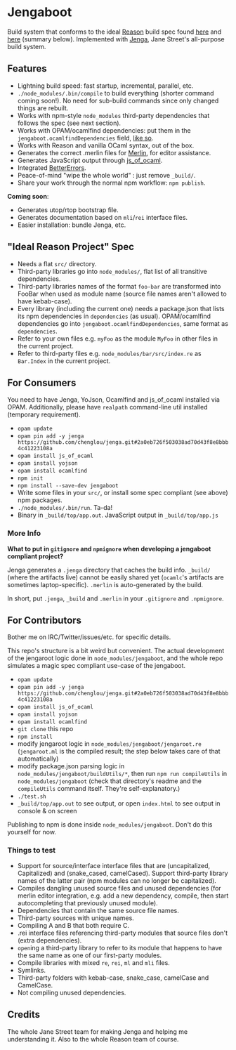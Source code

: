 # Jengaboot

Build system that conforms to the ideal [Reason](https://github.com/facebook/reason) build spec found [here](https://github.com/facebook/reason/wiki/Reason-Project:-Proposal-For-Unifying-Local-Development-And-Package-Manement) and [here](https://github.com/facebook/reason/wiki/The-Ideal-Package-Sandbox) (summary below). Implemented with [Jenga](https://github.com/janestreet/jenga), Jane Street's all-purpose build system.

## Features

- Lightning build speed: fast startup, incremental, parallel, etc.
- `./node_modules/.bin/compile` to build everything (shorter command coming soon!). No need for sub-build commands since only changed things are rebuilt.
- Works with npm-style `node_modules` third-party dependencies that follows the spec (see next section).
- Works with OPAM/ocamlfind dependencies: put them in the `jengaboot.ocamlfindDependencies` field, [like so](https://github.com/chenglou/jengaboot/blob/e4a8860617b1c27f0faeeb40082476a22c5e07df/package.json#L28).
- Works with Reason and vanilla OCaml syntax, out of the box.
- Generates the correct .merlin files for [Merlin](https://github.com/the-lambda-church/merlin), for editor assistance.
- Generates JavaScript output through [js_of_ocaml](http://ocsigen.org/js_of_ocaml/).
- Integrated [BetterErrors](https://github.com/npm-ml/BetterErrors).
- Peace-of-mind "wipe the whole world" : just remove `_build/`.
- Share your work through the normal npm workflow: `npm publish`.

**Coming soon**:
- Generates utop/rtop bootstrap file.
- Generates documentation based on `mli`/`rei` interface files.
- Easier installation: bundle Jenga, etc.

## "Ideal Reason Project" Spec

- Needs a flat `src/` directory.
- Third-party libraries go into `node_modules/`, flat list of all transitive dependencies.
- Third-party libraries names of the format `foo-bar` are transformed into FooBar when used as module name (source file names aren't allowed to have kebab-case).
- Every library (including the current one) needs a package.json that lists its npm dependencies in `dependencies` (as usual). OPAM/ocamlfind dependencies go into `jengaboot.ocamlfindDependencies`, same format as `dependencies`.
- Refer to your own files e.g. `myFoo` as the module `MyFoo` in other files in the current project.
- Refer to third-party files e.g. `node_modules/bar/src/index.re` as `Bar.Index` in the current project.

## For Consumers

You need to have Jenga, YoJson, Ocamlfind and js_of_ocaml installed via OPAM. Additionally, please have `realpath` command-line util installed (temporary requirement).
- `opam update`
- `opam pin add -y jenga https://github.com/chenglou/jenga.git#2a0eb726f503038ad70d43f8e8bbb4c41223108a`
- `opam install js_of_ocaml`
- `opam install yojson`
- `opam install ocamlfind`
- `npm init`
- `npm install --save-dev jengaboot`
- Write some files in your `src/`, or install some spec compliant (see above) npm packages.
- `./node_modules/.bin/run`. Ta-da!
- Binary in `_build/top/app.out`. JavaScript output in `_build/top/app.js`

### More Info
**What to put in `gitignore` and `npmignore` when developing a jengaboot compliant project?**

Jenga generates a `.jenga` directory that caches the build info. `_build/` (where the artifacts live) cannot be easily shared yet (`ocamlc`'s artifacts are sometimes laptop-specific). `.merlin` is auto-generated by the build.

In short, put `.jenga`, `_build` and `.merlin` in your `.gitignore` and `.npmignore`.

## For Contributors
Bother me on IRC/Twitter/issues/etc. for specific details.

This repo's structure is a bit weird but convenient. The actual development of the jengaroot logic done in `node_modules/jengaboot`, and the whole repo simulates a magic spec compliant use-case of the jengaboot.

- `opam update`
- `opam pin add -y jenga https://github.com/chenglou/jenga.git#2a0eb726f503038ad70d43f8e8bbb4c41223108a`
- `opam install js_of_ocaml`
- `opam install yojson`
- `opam install ocamlfind`
- `git clone` this repo
- `npm install`
- modify jengaroot logic in `node_modules/jengaboot/jengaroot.re` (`jengaroot.ml` is the compiled result; the step below takes care of that automatically)
- modify package.json parsing logic in `node_modules/jengaboot/buildUtils/*`, then run `npm run compileUtils` in `node_modules/jengaboot` (check that directory's readme and the `compileUtils` command itself. They're self-explanatory.)
- `./test.sh`
- `_build/top/app.out` to see output, or open `index.html` to see output in console & on screen

Publishing to npm is done inside `node_modules/jengaboot`. Don't do this yourself for now.

### Things to test
- Support for source/interface interface files that are (uncapitalized, Capitalized) and (snake_cased, camelCased). Support third-party library names of the latter pair (npm modules can no longer be capitalized).
- Compiles dangling unused source files and unused dependencies (for merlin editor integration, e.g. add a new dependency, compile, then start autocompleting that previously unused module).
- Dependencies that contain the same source file names.
- Third-party sources with unique names.
- Compiling A and B that both require C.
- .rei interface files referencing third-party modules that source files don't (extra dependencies).
- `open`ing a third-party library to refer to its module that happens to have the same name as one of our first-party modules.
- Compile libraries with mixed `re`, `rei`, `ml` and `mli` files.
- Symlinks.
- Third-party folders with kebab-case, snake_case, camelCase and CamelCase.
- Not compiling unused dependencies.

## Credits
The whole Jane Street team for making Jenga and helping me understanding it. Also to the whole Reason team of course.
